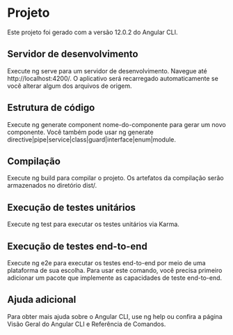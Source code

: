 # Projeto

Este projeto foi gerado com a versão 12.0.2 do Angular CLI.

## Servidor de desenvolvimento

Execute ng serve para um servidor de desenvolvimento. Navegue até http://localhost:4200/. O aplicativo será recarregado automaticamente se você alterar algum dos arquivos de origem.

## Estrutura de código

Execute ng generate component nome-do-componente para gerar um novo componente. Você também pode usar ng generate directive|pipe|service|class|guard|interface|enum|module.

## Compilação

Execute ng build para compilar o projeto. Os artefatos da compilação serão armazenados no diretório dist/.

## Execução de testes unitários

Execute ng test para executar os testes unitários via Karma.

## Execução de testes end-to-end

Execute ng e2e para executar os testes end-to-end por meio de uma plataforma de sua escolha. Para usar este comando, você precisa primeiro adicionar um pacote que implemente as capacidades de teste end-to-end.

## Ajuda adicional

Para obter mais ajuda sobre o Angular CLI, use ng help ou confira a página Visão Geral do Angular CLI e Referência de Comandos.




